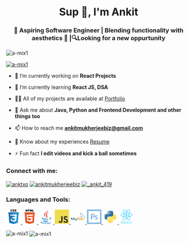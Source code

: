 <h1 align="center">Sup 👋, I'm Ankit</h1>
<h3 align="center">🚀 Aspiring Software Engineer | Blending functionality with aesthetics 🧩 |🔍Looking for a new oppurtunity </h3>

<p align="left"> <img src="https://komarev.com/ghpvc/?username=a-mix1&label=Profile%20views&color=0e75b6&style=flat" alt="a-mix1" /> </p>

<p align="left"> <a href="https://github.com/ryo-ma/github-profile-trophy"><img src="https://github-profile-trophy.vercel.app/?username=a-mix1" alt="a-mix1" /></a> </p>


- 🔭 I’m currently working on **React Projects**

- 🌱 I’m currently learning **React JS, DSA**

- 👨‍💻 All of my projects are available at [Portfolio](https://a-mix1.github.io/Portfolio/)

- 💬 Ask me about **Java, Python and Frontend Development and other things too**

- 📫 How to reach me **ankitmukherjeebiz@gmail.com**

- 📄 Know about my experiences [Resume](https://drive.google.com/file/d/19dIytIEqm10z-49K9wnBfONWYYRg350H/view)

- ⚡ Fun fact **I edit videos and kick a ball sometimes**



<h3 align="left">Connect with me:</h3>
<p align="left">
<a href="https://twitter.com/anktxo" target="blank"><img align="center" src="https://raw.githubusercontent.com/rahuldkjain/github-profile-readme-generator/master/src/images/icons/Social/twitter.svg" alt="anktxo" height="30" width="40" /></a>
<a href="https://linkedin.com/in/ankitmukherjeebiz" target="blank"><img align="center" src="https://raw.githubusercontent.com/rahuldkjain/github-profile-readme-generator/master/src/images/icons/Social/linked-in-alt.svg" alt="ankitmukherjeebiz" height="30" width="40" /></a>
<a href="https://www.leetcode.com/_ankit_419" target="blank"><img align="center" src="https://raw.githubusercontent.com/rahuldkjain/github-profile-readme-generator/master/src/images/icons/Social/leet-code.svg" alt="_ankit_419" height="30" width="40" /></a>
</p>

<h3 align="left">Languages and Tools:</h3>
<p align="left"> <a href="https://www.w3schools.com/css/" target="_blank" rel="noreferrer"> <img src="https://raw.githubusercontent.com/devicons/devicon/master/icons/css3/css3-original-wordmark.svg" alt="css3" width="40" height="40"/> </a> <a href="https://www.w3.org/html/" target="_blank" rel="noreferrer"> <img src="https://raw.githubusercontent.com/devicons/devicon/master/icons/html5/html5-original-wordmark.svg" alt="html5" width="40" height="40"/> </a> <a href="https://www.java.com" target="_blank" rel="noreferrer"> <img src="https://raw.githubusercontent.com/devicons/devicon/master/icons/java/java-original.svg" alt="java" width="40" height="40"/> </a> <a href="https://developer.mozilla.org/en-US/docs/Web/JavaScript" target="_blank" rel="noreferrer"> <img src="https://raw.githubusercontent.com/devicons/devicon/master/icons/javascript/javascript-original.svg" alt="javascript" width="40" height="40"/> </a> <a href="https://www.mysql.com/" target="_blank" rel="noreferrer"> <img src="https://raw.githubusercontent.com/devicons/devicon/master/icons/mysql/mysql-original-wordmark.svg" alt="mysql" width="40" height="40"/> </a> <a href="https://www.photoshop.com/en" target="_blank" rel="noreferrer"> <img src="https://raw.githubusercontent.com/devicons/devicon/master/icons/photoshop/photoshop-line.svg" alt="photoshop" width="40" height="40"/> </a> <a href="https://www.python.org" target="_blank" rel="noreferrer"> <img src="https://raw.githubusercontent.com/devicons/devicon/master/icons/python/python-original.svg" alt="python" width="40" height="40"/> </a> <a href="https://reactjs.org/" target="_blank" rel="noreferrer"> <img src="https://raw.githubusercontent.com/devicons/devicon/master/icons/react/react-original-wordmark.svg" alt="react" width="40" height="40"/> </a> </p>

<p><img align="left" src="https://github-readme-stats.vercel.app/api/top-langs?username=a-mix1&show_icons=true&locale=en&layout=compact" alt="a-mix1" /></p>

<p>&nbsp;<img align="center" src="https://github-readme-stats.vercel.app/api?username=a-mix1&show_icons=true&locale=en" alt="a-mix1" /></p>

